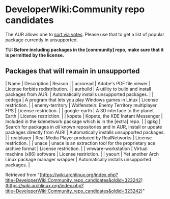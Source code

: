 # DeveloperWiki:Community repo candidates

The AUR allows one to [sort via votes](https://aur.archlinux.org/packages/). Please use that to get a list of popular package currently in unsupported.

**TU: Before including packages in the [community] repo, make sure that it is permitted by the license.**

## Packages that will remain in unsupported

| Name | Description | Reason |
| acroread | Adobe's PDF file viewer | License forbids redistribution. |
| aurbuild | A utility to build and install packages from AUR. | Automatically installs unsupported packages. |
| cedega | A program that lets you play Windows games in Linux | License restriction. |
| enemy-territory | Wolfenstein: Enemy Territory multiplayer FPS | License restriction. |
| google-earth | A 3D interface to the planet Earth | License restriction. |
| kopete | Kopete, the KDE Instant Messenger | Included in the kdenetwork package which is in the [extra] repo. |
| qpkg | Search for packages in *all* known repositories and in AUR, install or update packages directly from AUR! | Automatically installs unsupported packages. |
| realplayer | Real Media Player produced by RealNetworks | License restriction. |
| unace | unace is an extraction tool for the proprietary ace archive format | License restriction. |
| vmware-workstation | Virtual machine (x86) software | License restriction. |
| yaourt | Yet another Arch Linux package manager wrapper | Automatically installs unsupported packages. |

Retrieved from "[https://wiki.archlinux.org/index.php?title=DeveloperWiki:Community_repo_candidates&oldid=323242](https://wiki.archlinux.org/index.php?title=DeveloperWiki:Community_repo_candidates&oldid=323242)"